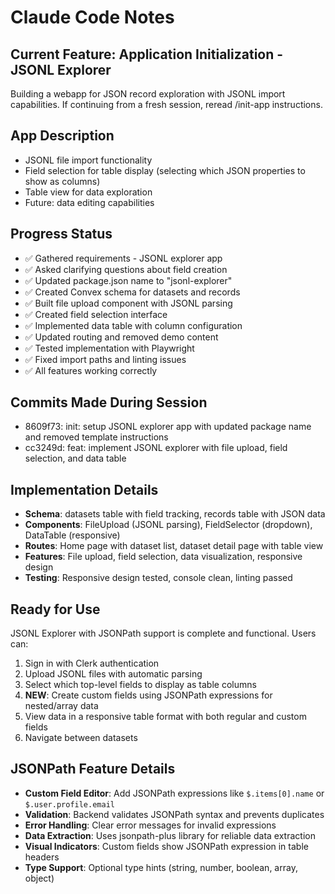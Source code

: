 # Claude Code Notes

## Current Feature: Application Initialization - JSONL Explorer

Building a webapp for JSON record exploration with JSONL import capabilities. If continuing from a fresh session, reread /init-app instructions.

## App Description
- JSONL file import functionality
- Field selection for table display (selecting which JSON properties to show as columns)
- Table view for data exploration
- Future: data editing capabilities

## Progress Status
- ✅ Gathered requirements - JSONL explorer app
- ✅ Asked clarifying questions about field creation
- ✅ Updated package.json name to "jsonl-explorer"
- ✅ Created Convex schema for datasets and records
- ✅ Built file upload component with JSONL parsing
- ✅ Created field selection interface
- ✅ Implemented data table with column configuration
- ✅ Updated routing and removed demo content
- ✅ Tested implementation with Playwright
- ✅ Fixed import paths and linting issues
- ✅ All features working correctly

## Commits Made During Session
- 8609f73: init: setup JSONL explorer app with updated package name and removed template instructions
- cc3249d: feat: implement JSONL explorer with file upload, field selection, and data table

## Implementation Details
- **Schema**: datasets table with field tracking, records table with JSON data
- **Components**: FileUpload (JSONL parsing), FieldSelector (dropdown), DataTable (responsive)
- **Routes**: Home page with dataset list, dataset detail page with table view
- **Features**: File upload, field selection, data visualization, responsive design
- **Testing**: Responsive design tested, console clean, linting passed

## Ready for Use
JSONL Explorer with JSONPath support is complete and functional. Users can:
1. Sign in with Clerk authentication
2. Upload JSONL files with automatic parsing
3. Select which top-level fields to display as table columns
4. **NEW**: Create custom fields using JSONPath expressions for nested/array data
5. View data in a responsive table format with both regular and custom fields
6. Navigate between datasets

## JSONPath Feature Details
- **Custom Field Editor**: Add JSONPath expressions like `$.items[0].name` or `$.user.profile.email`
- **Validation**: Backend validates JSONPath syntax and prevents duplicates
- **Error Handling**: Clear error messages for invalid expressions
- **Data Extraction**: Uses jsonpath-plus library for reliable data extraction
- **Visual Indicators**: Custom fields show JSONPath expression in table headers
- **Type Support**: Optional type hints (string, number, boolean, array, object)